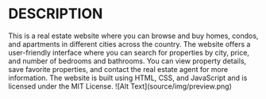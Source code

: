 <h1>DESCRIPTION</h1>
This is a real estate website where you can browse and buy homes, condos, and apartments in different cities across the country. The website offers a user-friendly interface where you can search for properties by city, price, and number of bedrooms and bathrooms. You can view property details, save favorite properties, and contact the real estate agent for more information. The website is built using HTML, CSS, and JavaScript and is licensed under the MIT License.
![Alt Text](source/img/preview.png)
